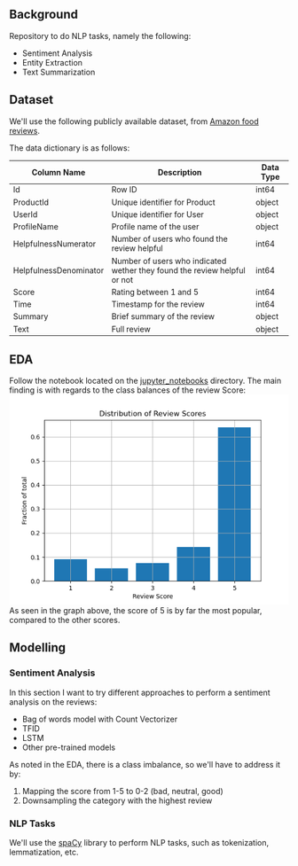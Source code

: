 ## Background

Repository to do NLP tasks, namely the following:

- Sentiment Analysis
- Entity Extraction
- Text Summarization

## Dataset

We'll use the following publicly available dataset, from [Amazon food reviews](https://www.kaggle.com/datasets/snap/amazon-fine-food-reviews/data).

The data dictionary is as follows:

| Column Name            | Description                                                               | Data Type |
| ---------------------- | ------------------------------------------------------------------------- | --------- |
| Id                     | Row ID                                                                    | int64     |
| ProductId              | Unique identifier for Product                                             | object    |
| UserId                 | Unique identifier for User                                                | object    |
| ProfileName            | Profile name of the user                                                  | object    |
| HelpfulnessNumerator   | Number of users who found the review helpful                              | int64     |
| HelpfulnessDenominator | Number of users who indicated wether they found the review helpful or not | int64     |
| Score                  | Rating between 1 and 5                                                    | int64     |
| Time                   | Timestamp for the review                                                  | int64     |
| Summary                | Brief summary of the review                                               | object    |
| Text                   | Full review                                                               | object    |


## EDA

Follow the notebook located on the [jupyter_notebooks](https://github.com/bcrodrigo/nlp_reviews/tree/main/jupyter_notebooks) directory. The main finding is with regards to the class balances of the review Score:
![score_dist](images/review_score_dist.png)
As seen in the graph above, the score of 5 is by far the most popular, compared to the other scores.

## Modelling

### Sentiment Analysis

In this section I want to try different approaches to perform a sentiment analysis on the reviews:

- Bag of words model with Count Vectorizer
- TFID
- LSTM
- Other pre-trained models

As noted in the EDA, there is a class imbalance, so we'll have to address it by:
1. Mapping the score from 1-5 to 0-2 (bad, neutral, good)
2. Downsampling the category with the highest review

### NLP Tasks

We'll use the [spaCy](https://spacy.io/) library to perform NLP tasks, such as tokenization, lemmatization, etc.